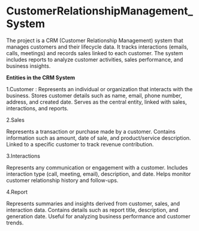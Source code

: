 # CustomerRelationshipManagement_System

The project is a CRM (Customer Relationship Management) system that manages customers and their lifecycle data. It tracks interactions (emails, calls, meetings) and records sales linked to each customer.
The system includes reports to analyze customer activities, sales performance, and business insights.

**Entities in the CRM System**

1.Customer :
Represents an individual or organization that interacts with the business.
Stores customer details such as name, email, phone number, address, and created date.
Serves as the central entity, linked with sales, interactions, and reports.

2.Sales

Represents a transaction or purchase made by a customer.
Contains information such as amount, date of sale, and product/service description.
Linked to a specific customer to track revenue contribution.

3.Interactions

Represents any communication or engagement with a customer.
Includes interaction type (call, meeting, email), description, and date.
Helps monitor customer relationship history and follow-ups.

4.Report

Represents summaries and insights derived from customer, sales, and interaction data.
Contains details such as report title, description, and generation date.
Useful for analyzing business performance and customer trends.
